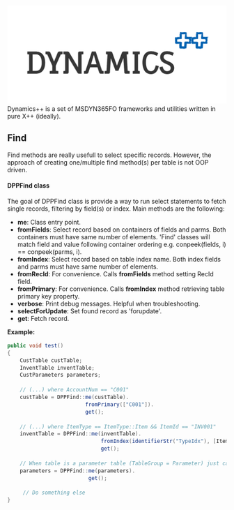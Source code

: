 ![dynamicsplusplus](https://github.com/anderson-joyle/DynamicsPlusPlus/blob/master/DYNAMICS-logo.png)
Dynamics++ is a set of MSDYN365FO frameworks and utilities written in pure X++ (ideally).

## Find
Find methods are really usefull to select specific records. However, the approach of creating one/multiple find method(s) per table is not OOP driven.

#### DPPFind class
The goal of DPPFind class is provide a way to run select statements to fetch single records, filtering by field(s) or index.
Main methods are the following:
- **me**: Class entry point.
- **fromFields**: Select record based on containers of fields and parms. Both containers must have same number of elements. 'Find' classes will match field and value following container ordering e.g. conpeek(fields, i) == conpeek(parms, i).
- **fromIndex**: Select record based on table index name. Both index fields and parms must have same number of elements.
- **fromRecId**: For convenience. Calls **fromFields** method setting RecId field.
- **fromPrimary**: For convenience. Calls **fromIndex** method retrieving table primary key property.
- **verbose**: Print debug messages. Helpful when troubleshooting.
- **selectForUpdate**: Set found record as 'forupdate'.
- **get**: Fetch record.

**Example:**

```c#
public void test()
{
    CustTable custTable;
    InventTable inventTable;
    CustParameters parameters;
    
    // (...) where AccountNum == "C001"
    custTable = DPPFind::me(custTable).
                         fromPrimary(["C001"]).
                         get();
    
    // (...) where ItemType == ItemType::Item && ItemId == "INV001"
    inventTable = DPPFind::me(inventTable).
                              fromIndex(identifierStr("TypeIdx"), [ItemType::Item, "INV001"]).
                              get();
    
    // When table is a parameter table (TableGroup = Parameter) just call .get() method.
    parameters = DPPFind::me(parameters).
                          get();
                          
     // Do something else
}
```
